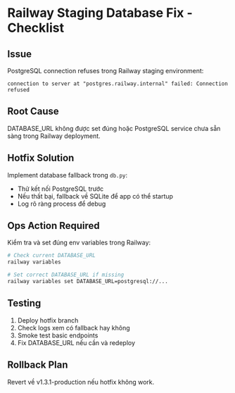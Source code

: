 # Railway Staging Database Fix - Checklist

## Issue
PostgreSQL connection refuses trong Railway staging environment:
```
connection to server at "postgres.railway.internal" failed: Connection refused
```

## Root Cause
DATABASE_URL không được set đúng hoặc PostgreSQL service chưa sẵn sàng trong Railway deployment.

## Hotfix Solution  
Implement database fallback trong `db.py`:
- Thử kết nối PostgreSQL trước
- Nếu thất bại, fallback về SQLite để app có thể startup
- Log rõ ràng process để debug

## Ops Action Required
Kiểm tra và set đúng env variables trong Railway:
```bash
# Check current DATABASE_URL
railway variables

# Set correct DATABASE_URL if missing
railway variables set DATABASE_URL=postgresql://...
```

## Testing
1. Deploy hotfix branch
2. Check logs xem có fallback hay không
3. Smoke test basic endpoints
4. Fix DATABASE_URL nếu cần và redeploy

## Rollback Plan
Revert về v1.3.1-production nếu hotfix không work.